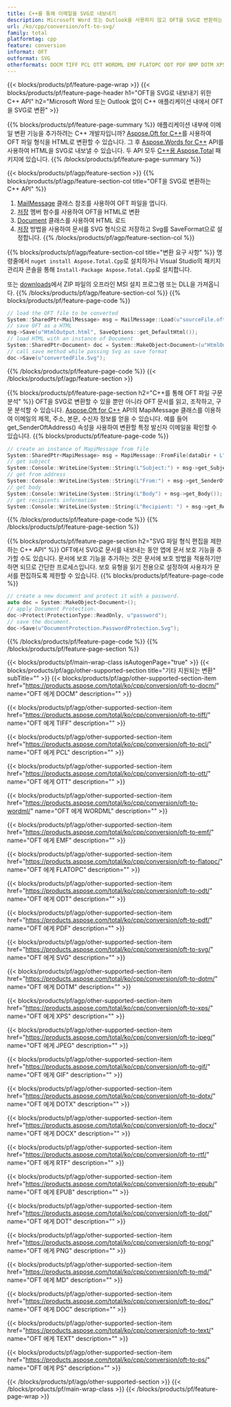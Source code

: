 ```yaml
---
title: C++를 통해 이메일을 SVG로 내보내기
description: Microsoft Word 또는 Outlook을 사용하지 않고 OFT을 SVG로 변환하는 C++ API
url: /ko/cpp/conversion/oft-to-svg/
family: total
platformtag: cpp
feature: conversion
informat: OFT
outformat: SVG
otherformats: DOCM TIFF PCL OTT WORDML EMF FLATOPC ODT PDF BMP DOTM XPS JPEG GIF DOTX DOCX RTF EPUB DOT PNG MD DOC TEXT PS
---
```

{{< blocks/products/pf/feature-page-wrap >}}
{{< blocks/products/pf/feature-page-header h1="OFT을 SVG로 내보내기 위한 C++ API" h2="Microsoft Word 또는 Outlook 없이 C++ 애플리케이션 내에서 OFT을 SVG로 변환" >}}

{{% blocks/products/pf/feature-page-summary %}}
애플리케이션 내부에 이메일 변환 기능을 추가하려는 C++ 개발자입니까? [Aspose.Oft for C++](https://products.aspose.com/oft/cpp/)를 사용하여 OFT 파일 형식을 HTML로 변환할 수 있습니다. 그 후 [Aspose.Words for C++](https://products.aspose.com/words/cpp/) API를 사용하여 HTML을 SVG로 내보낼 수 있습니다. 두 API 모두 [C++용 Aspose.Total](https://products.aspose.com/total/cpp/) 패키지에 있습니다. 
{{% /blocks/products/pf/feature-page-summary  %}}

{{< blocks/products/pf/agp/feature-section >}}
{{% blocks/products/pf/agp/feature-section-col title="OFT을 SVG로 변환하는 C++ API" %}}
1. [MailMessage](https://reference.aspose.com/oft/cpp/class/aspose.oft.mail_message) 클래스 참조를 사용하여 OFT 파일을 엽니다.
2. [저장](https://reference.aspose.com/oft/cpp/class/aspose.oft.mail_message#a7e7c6b50c8db5a8bcc6934db02b4a786) 멤버 함수를 사용하여 OFT을 HTML로 변환
3. [Document](https://reference.aspose.com/words/cpp/class/aspose.words.document) 클래스를 사용하여 HTML 로드
4. [저장](https://reference.aspose.com/words/cpp/class/aspose.words.document#save_string_saveformat) 방법을 사용하여 문서를 SVG 형식으로 저장하고 Svg를 SaveFormat으로 설정합니다.
{{% /blocks/products/pf/agp/feature-section-col %}}

{{% blocks/products/pf/agp/feature-section-col title="변환 요구 사항" %}}
명령줄에서 ```nuget install Aspose.Total.Cpp```로 설치하거나 Visual Studio의 패키지 관리자 콘솔을 통해 ```Install-Package Aspose.Total.Cpp```로 설치합니다.

또는 [downloads](https://downloads.aspose.com/total/cpp)에서 ZIP 파일의 오프라인 MSI 설치 프로그램 또는 DLL을 가져옵니다.
{{% /blocks/products/pf/agp/feature-section-col %}}
{{% blocks/products/pf/feature-page-code %}}

```cpp
// load the OFT file to be converted
System::SharedPtr<MailMessage> msg = MailMessage::Load(u"sourceFile.oft");
// save OFT as a HTML 
msg->Save(u"HtmlOutput.html", SaveOptions::get_DefaultHtml());  
// load HTML with an instance of Document
System::SharedPtr<Document> doc = System::MakeObject<Document>(u"HtmlOutput.html");
// call save method while passing Svg as save format
doc->Save(u"convertedFile.Svg");
```

{{% /blocks/products/pf/feature-page-code %}}
{{< /blocks/products/pf/agp/feature-section >}}

{{% blocks/products/pf/feature-page-section  h2="C++를 통해 OFT 파일 구문 분석" %}}
OFT을 SVG로 변환할 수 있을 뿐만 아니라 OFT 문서를 읽고, 조작하고, 구문 분석할 수 있습니다. [Aspose.Oft for C++](https://products.aspose.com/oft/cpp/) API의 MapiMessage 클래스를 이용하여 이메일의 제목, 주소, 본문, 수신자 정보를 얻을 수 있습니다. 예를 들어 get_SenderOftAddress() 속성을 사용하여 변환할 특정 발신자 이메일을 확인할 수 있습니다.
{{% blocks/products/pf/feature-page-code %}}

```cpp
// create an instance of MapiMessage from file
System::SharedPtr<MapiMessage> msg = MapiMessage::FromFile(dataDir + L"message.oft");
// get subject
System::Console::WriteLine(System::String(L"Subject:") + msg->get_Subject());
// get from address
System::Console::WriteLine(System::String(L"From:") + msg->get_SenderOftAddress());
// get body
System::Console::WriteLine(System::String(L"Body") + msg->get_Body());
// get recipients information
System::Console::WriteLine(System::String(L"Recipient: ") + msg->get_Recipients());
```
{{% /blocks/products/pf/feature-page-code  %}}
{{% /blocks/products/pf/feature-page-section %}}

{{% blocks/products/pf/feature-page-section  h2="SVG 파일 형식 편집을 제한하는 C++ API" %}}
OFT에서 SVG로 문서를 내보내는 동안 앱에 문서 보호 기능을 추가할 수도 있습니다. 문서에 보호 기능을 추가하는 것은 문서에 보호 방법을 적용하기만 하면 되므로 간단한 프로세스입니다. 보호 유형을 읽기 전용으로 설정하여 사용자가 문서를 편집하도록 제한할 수 있습니다.
{{% blocks/products/pf/feature-page-code %}}

```cpp
// create a new document and protect it with a password.
auto doc = System::MakeObject<Document>();
// apply Document Protection.
doc->Protect(ProtectionType::ReadOnly, u"password");
// save the document.
doc->Save(u"DocumentProtection.PasswordProtection.Svg");
```
{{% /blocks/products/pf/feature-page-code  %}}
{{% /blocks/products/pf/feature-page-section %}}

{{< blocks/products/pf/main-wrap-class isAutogenPage="true" >}}
{{< blocks/products/pf/agp/other-supported-section title="기타 지원되는 변환" subTitle="" >}}
{{< blocks/products/pf/agp/other-supported-section-item href="https://products.aspose.com/total/ko/cpp/conversion/oft-to-docm/" name="OFT 에게 DOCM" description="" >}}

{{< blocks/products/pf/agp/other-supported-section-item href="https://products.aspose.com/total/ko/cpp/conversion/oft-to-tiff/" name="OFT 에게 TIFF" description="" >}}

{{< blocks/products/pf/agp/other-supported-section-item href="https://products.aspose.com/total/ko/cpp/conversion/oft-to-pcl/" name="OFT 에게 PCL" description="" >}}

{{< blocks/products/pf/agp/other-supported-section-item href="https://products.aspose.com/total/ko/cpp/conversion/oft-to-ott/" name="OFT 에게 OTT" description="" >}}

{{< blocks/products/pf/agp/other-supported-section-item href="https://products.aspose.com/total/ko/cpp/conversion/oft-to-wordml/" name="OFT 에게 WORDML" description="" >}}

{{< blocks/products/pf/agp/other-supported-section-item href="https://products.aspose.com/total/ko/cpp/conversion/oft-to-emf/" name="OFT 에게 EMF" description="" >}}

{{< blocks/products/pf/agp/other-supported-section-item href="https://products.aspose.com/total/ko/cpp/conversion/oft-to-flatopc/" name="OFT 에게 FLATOPC" description="" >}}

{{< blocks/products/pf/agp/other-supported-section-item href="https://products.aspose.com/total/ko/cpp/conversion/oft-to-odt/" name="OFT 에게 ODT" description="" >}}

{{< blocks/products/pf/agp/other-supported-section-item href="https://products.aspose.com/total/ko/cpp/conversion/oft-to-pdf/" name="OFT 에게 PDF" description="" >}}

{{< blocks/products/pf/agp/other-supported-section-item href="https://products.aspose.com/total/ko/cpp/conversion/oft-to-svg/" name="OFT 에게 SVG" description="" >}}

{{< blocks/products/pf/agp/other-supported-section-item href="https://products.aspose.com/total/ko/cpp/conversion/oft-to-dotm/" name="OFT 에게 DOTM" description="" >}}

{{< blocks/products/pf/agp/other-supported-section-item href="https://products.aspose.com/total/ko/cpp/conversion/oft-to-xps/" name="OFT 에게 XPS" description="" >}}

{{< blocks/products/pf/agp/other-supported-section-item href="https://products.aspose.com/total/ko/cpp/conversion/oft-to-jpeg/" name="OFT 에게 JPEG" description="" >}}

{{< blocks/products/pf/agp/other-supported-section-item href="https://products.aspose.com/total/ko/cpp/conversion/oft-to-gif/" name="OFT 에게 GIF" description="" >}}

{{< blocks/products/pf/agp/other-supported-section-item href="https://products.aspose.com/total/ko/cpp/conversion/oft-to-dotx/" name="OFT 에게 DOTX" description="" >}}

{{< blocks/products/pf/agp/other-supported-section-item href="https://products.aspose.com/total/ko/cpp/conversion/oft-to-docx/" name="OFT 에게 DOCX" description="" >}}

{{< blocks/products/pf/agp/other-supported-section-item href="https://products.aspose.com/total/ko/cpp/conversion/oft-to-rtf/" name="OFT 에게 RTF" description="" >}}

{{< blocks/products/pf/agp/other-supported-section-item href="https://products.aspose.com/total/ko/cpp/conversion/oft-to-epub/" name="OFT 에게 EPUB" description="" >}}

{{< blocks/products/pf/agp/other-supported-section-item href="https://products.aspose.com/total/ko/cpp/conversion/oft-to-dot/" name="OFT 에게 DOT" description="" >}}

{{< blocks/products/pf/agp/other-supported-section-item href="https://products.aspose.com/total/ko/cpp/conversion/oft-to-png/" name="OFT 에게 PNG" description="" >}}

{{< blocks/products/pf/agp/other-supported-section-item href="https://products.aspose.com/total/ko/cpp/conversion/oft-to-md/" name="OFT 에게 MD" description="" >}}

{{< blocks/products/pf/agp/other-supported-section-item href="https://products.aspose.com/total/ko/cpp/conversion/oft-to-doc/" name="OFT 에게 DOC" description="" >}}

{{< blocks/products/pf/agp/other-supported-section-item href="https://products.aspose.com/total/ko/cpp/conversion/oft-to-text/" name="OFT 에게 TEXT" description="" >}}

{{< blocks/products/pf/agp/other-supported-section-item href="https://products.aspose.com/total/ko/cpp/conversion/oft-to-ps/" name="OFT 에게 PS" description="" >}}


{{< /blocks/products/pf/agp/other-supported-section >}}
{{< /blocks/products/pf/main-wrap-class >}}
{{< /blocks/products/pf/feature-page-wrap >}}